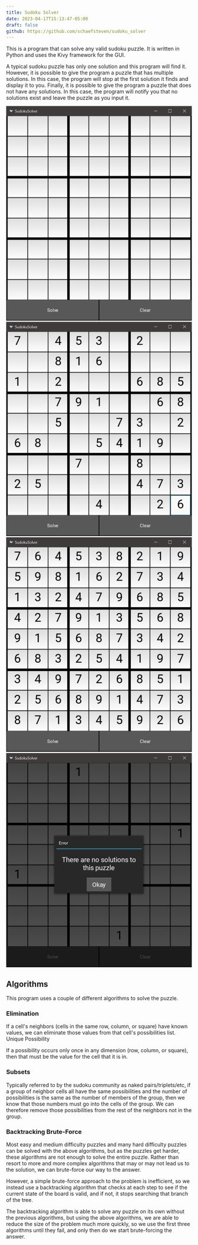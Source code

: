 ```yaml
---
title: Sudoku Solver
date: 2023-04-17T15:13:47-05:00
draft: false
github: https://github.com/schaefsteven/sudoku_solver
---
```


This is a program that can solve any valid sudoku puzzle. It is written in Python and uses the Kivy framework for the GUI.

A typical sudoku puzzle has only one solution and this program will find it. However, it is possible to give the program a puzzle that has multiple solutions. In this case, the program will stop at the first solution it finds and display it to you. Finally, it is possible to give the program a puzzle that does not have any solutions. In this case, the program will notify you that no solutions exist and leave the puzzle as you input it.

![sudoku solver with no input](empty.PNG "This is the app when you open it before any input.")
![sudoku solver with an unsolved puzzle](before-solve.PNG "Example of a puzzle entered into the app")
![sudoku solver with a solved puzzle](after-solve.PNG "After clicking solve, if the app is able to solve the puzzle, it displays it like this.")
![sudoku solver showing no-solutions message](no-solutions.PNG "If there are no solutions to the puzzle, the app will display this message." )

## Algorithms

This program uses a couple of different algorithms to solve the puzzle.

### Elimination

If a cell's neighbors (cells in the same row, column, or square) have known values, we can eliminate those values from that cell's possibilities list.
Unique Possibility

If a possibility occurs only once in any dimension (row, column, or square), then that must be the value for the cell that it is in.

### Subsets

Typically referred to by the sudoku community as naked pairs/triplets/etc, if a group of neighbor cells all have the same possibilities and the number of possibilities is the same as the number of members of the group, then we know that those numbers must go into the cells of the group. We can therefore remove those possibilities from the rest of the neighbors not in the group.

### Backtracking Brute-Force

Most easy and medium difficulty puzzles and many hard difficulty puzzles can be solved with the above algorithms, but as the puzzles get harder, these algorithms are not enough to solve the entire puzzle. Rather than resort to more and more complex algorithms that may or may not lead us to the solution, we can brute-force our way to the answer.

However, a simple brute-force approach to the problem is inefficient, so we instead use a backtracking algorithm that checks at each step to see if the current state of the board is valid, and if not, it stops searching that branch of the tree.

The backtracking algorithm is able to solve any puzzle on its own without the previous algorithms, but using the above algorithms, we are able to reduce the size of the problem much more quickly, so we use the first three algorithms until they fail, and only then do we start brute-forcing the answer.
